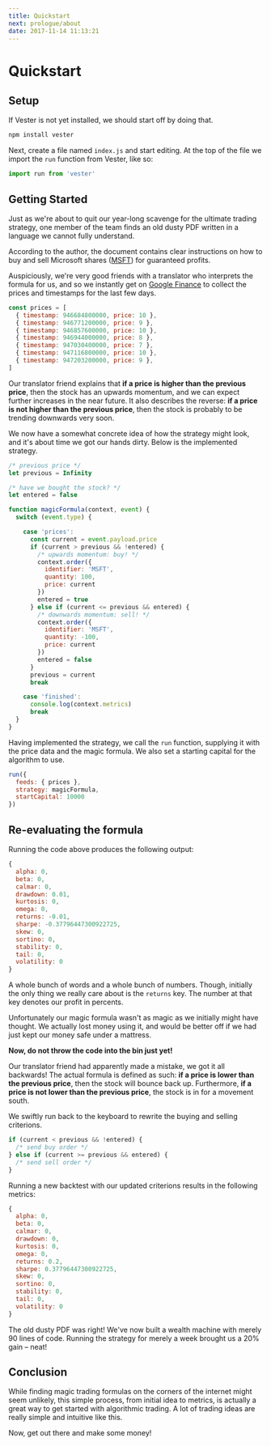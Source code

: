 ```yaml
---
title: Quickstart
next: prologue/about
date: 2017-11-14 11:13:21
---
```


# Quickstart

## Setup

If Vester is not yet installed, we should start off by doing that.

```javascript
npm install vester
```

Next, create a file named `index.js` and start editing. At the top of the file we import the `run` function from Vester, like so:

```javascript
import run from 'vester'
```

## Getting Started

Just as we're about to quit our year-long scavenge for the ultimate trading strategy, one member of the team finds an old dusty PDF written in a language we cannot fully understand.

According to the author, the document contains clear instructions on how to buy and sell Microsoft shares ([MSFT](https://finance.google.com/finance?q=NASDAQ:MSFT)) for guaranteed profits.

Auspiciously, we're very good friends with a translator who interprets the formula for us, and so we instantly get on [Google Finance](https://finance.google.com/finance?q=NASDAQ:MSFT) to collect the prices and timestamps for the last few days.

```javascript
const prices = [
  { timestamp: 946684800000, price: 10 },
  { timestamp: 946771200000, price: 9 },
  { timestamp: 946857600000, price: 10 },
  { timestamp: 946944000000, price: 8 },
  { timestamp: 947030400000, price: 7 },
  { timestamp: 947116800000, price: 10 },
  { timestamp: 947203200000, price: 9 },
]
```

Our translator friend explains that **if a price is higher than the previous price**, then the stock has an upwards momentum, and we can expect further increases in the near future. It also describes the reverse: **if a price is not higher than the previous price**, then the stock is probably to be trending downwards very soon.

We now have a somewhat concrete idea of how the strategy might look, and it's about time we got our hands dirty. Below is the implemented strategy.

```javascript
/* previous price */
let previous = Infinity

/* have we bought the stock? */
let entered = false

function magicFormula(context, event) {
  switch (event.type) {

    case 'prices':
      const current = event.payload.price
      if (current > previous && !entered) {
        /* upwards momentum: buy! */
        context.order({
          identifier: 'MSFT',
          quantity: 100,
          price: current
        })
        entered = true
      } else if (current <= previous && entered) {
        /* downwards momentum: sell! */
        context.order({
          identifier: 'MSFT',
          quantity: -100,
          price: current
        })
        entered = false
      }
      previous = current
      break

    case 'finished':
      console.log(context.metrics)
      break
  }
}
```

Having implemented the strategy, we call the `run` function, supplying it with the price data and the magic formula.
We also set a starting capital for the algorithm to use.

```javascript
run({
  feeds: { prices },
  strategy: magicFormula,
  startCapital: 10000
})
```

## Re-evaluating the formula

Running the code above produces the following output:

```javascript
{
  alpha: 0,
  beta: 0,
  calmar: 0,
  drawdown: 0.01,
  kurtosis: 0,
  omega: 0,
  returns: -0.01,
  sharpe: -0.37796447300922725,
  skew: 0,
  sortino: 0,
  stability: 0,
  tail: 0,
  volatility: 0
}
```

A whole bunch of words and a whole bunch of numbers. Though, initially the only thing we really care about is the `returns` key. The number at that key denotes our profit in percents.

Unfortunately our magic formula wasn't as magic as we initially might have thought. We actually lost money using it, and would be better off if we had just kept our money safe under a mattress.

**Now, do not throw the code into the bin just yet!**

Our translator friend had apparently made a mistake, we got it all backwards! The actual formula is defined as such: **if a price is lower than the previous price**, then the stock will bounce back up. Furthermore, **if a price is not lower than the previous price**, the stock is in for a movement south.

We swiftly run back to the keyboard to rewrite the buying and selling criterions.

```javascript
if (current < previous && !entered) {
  /* send buy order */
} else if (current >= previous && entered) {
  /* send sell order */
}
```

Running a new backtest with our updated criterions results in the following metrics:

```javascript
{
  alpha: 0,
  beta: 0,
  calmar: 0,
  drawdown: 0,
  kurtosis: 0,
  omega: 0,
  returns: 0.2,
  sharpe: 0.37796447300922725,
  skew: 0,
  sortino: 0,
  stability: 0,
  tail: 0,
  volatility: 0
}
```

The old dusty PDF was right! We've now built a wealth machine with merely 90 lines of code. Running the strategy for merely a week brought us a 20% gain – neat!

## Conclusion

While finding magic trading formulas on the corners of the internet might seem unlikely, this simple process, from initial idea to metrics, is actually a great way to get started with algorithmic trading. A lot of trading ideas are really simple and intuitive like this.

Now, get out there and make some money!
